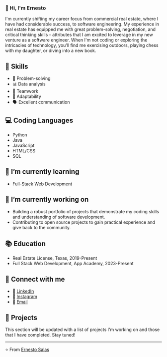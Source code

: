 ### 👋 Hi, I'm Ernesto

I'm currently shifting my career focus from commercial real estate, where I have had considerable success, to software engineering. My experience in real estate has equipped me with great problem-solving, negotiation, and critical thinking skills - attributes that I am excited to leverage in my new venture as a software engineer. When I'm not coding or exploring the intricacies of technology, you'll find me exercising outdoors, playing chess with my daughter, or diving into a new book.

## 🚀 Skills

- 🎯 Problem-solving
- 📊 Data analysis
- 👥 Teamwork
- 🔄 Adaptability
- 🗣 Excellent communication

## 💻 Coding Languages

- Python
- Java
- JavaScript
- HTML/CSS
- SQL

## 🌱 I’m currently learning 

- Full-Stack Web Development

## 🔭 I’m currently working on 

- Building a robust portfolio of projects that demonstrate my coding skills and understanding of software development.
- Contributing to open source projects to gain practical experience and give back to the community.

## 📚 Education

- Real Estate License, Texas, 2019-Present
- Full Stack Web Development, App Academy, 2023-Present

## 👥 Connect with me

- 💼 [LinkedIn](https://www.linkedin.com/in/ernesto-salas-37663984/)
- 📸 [Instagram](https://www.instagram.com/theapexscholar)
- 📧 [Email](bandsnco@gmail.com)

## 📂 Projects 

This section will be updated with a list of projects I'm working on and those that I have completed. Stay tuned!

---

⭐️ From [Ernesto Salas](https://github.com/theernestosalas)

